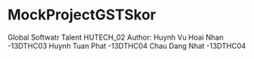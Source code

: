 # MockProjectGSTSkor
Global Softwatr Talent HUTECH_02
Author: Huynh Vu Hoai Nhan -13DTHC03
        Huynh Tuan Phat    -13DTHC04
        Chau Dang Nhat     -13DTHC04


